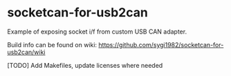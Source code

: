 # socketcan-for-usb2can

Example of exposing socket i/f from custom USB CAN adapter.

Build info can be found on wiki: https://github.com/sygi1982/socketcan-for-usb2can/wiki

[TODO] Add Makefiles, update licenses where needed
